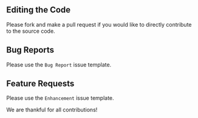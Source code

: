 ## Editing the Code

Please fork and make a pull request if you would like to directly contribute to the source code.

## Bug Reports

Please use the `Bug Report` issue template.

## Feature Requests

Please use the `Enhancement` issue template.

We are thankful for all contributions!

